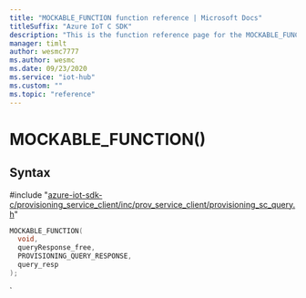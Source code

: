 ```yaml
---                             
title: "MOCKABLE_FUNCTION function reference | Microsoft Docs" 
titleSuffix: "Azure IoT C SDK"            
description: "This is the function reference page for the MOCKABLE_FUNCTION() function in the Azure IoT C SDK. This SDK is used with Azure IoT Hub and Azure IoT Hub Device Provisioning Service"            
manager: timlt                 
author: wesmc7777              
ms.author: wesmc               
ms.date: 09/23/2020                    
ms.service: "iot-hub"             
ms.custom: ""                
ms.topic: "reference"        
---                            
```


# MOCKABLE_FUNCTION()

## Syntax

\#include "[azure-iot-sdk-c/provisioning_service_client/inc/prov_service_client/provisioning_sc_query.h](../provisioning-sc-query-h.md)"  
```C
MOCKABLE_FUNCTION(
  void,
  queryResponse_free,
  PROVISIONING_QUERY_RESPONSE,
  query_resp
);
```

`

